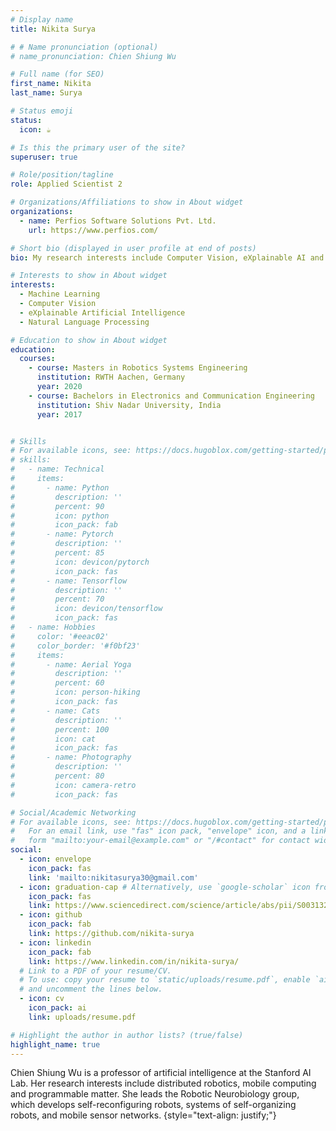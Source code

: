 ```yaml
---
# Display name
title: Nikita Surya

# # Name pronunciation (optional)
# name_pronunciation: Chien Shiung Wu

# Full name (for SEO)
first_name: Nikita
last_name: Surya

# Status emoji
status:
  icon: ☕️

# Is this the primary user of the site?
superuser: true

# Role/position/tagline
role: Applied Scientist 2

# Organizations/Affiliations to show in About widget
organizations:
  - name: Perfios Software Solutions Pvt. Ltd. 
    url: https://www.perfios.com/

# Short bio (displayed in user profile at end of posts)
bio: My research interests include Computer Vision, eXplainable AI and NLP. 

# Interests to show in About widget
interests:
  - Machine Learning
  - Computer Vision
  - eXplainable Artificial Intelligence
  - Natural Language Processing

# Education to show in About widget
education:
  courses:
    - course: Masters in Robotics Systems Engineering
      institution: RWTH Aachen, Germany
      year: 2020
    - course: Bachelors in Electronics and Communication Engineering
      institution: Shiv Nadar University, India
      year: 2017


# Skills
# For available icons, see: https://docs.hugoblox.com/getting-started/page-builder/#icons
# skills:
#   - name: Technical
#     items:
#       - name: Python
#         description: ''
#         percent: 90
#         icon: python
#         icon_pack: fab
#       - name: Pytorch
#         description: ''
#         percent: 85
#         icon: devicon/pytorch
#         icon_pack: fas
#       - name: Tensorflow
#         description: ''
#         percent: 70
#         icon: devicon/tensorflow
#         icon_pack: fas
#   - name: Hobbies
#     color: '#eeac02'
#     color_border: '#f0bf23'
#     items:
#       - name: Aerial Yoga
#         description: ''
#         percent: 60
#         icon: person-hiking
#         icon_pack: fas
#       - name: Cats
#         description: ''
#         percent: 100
#         icon: cat
#         icon_pack: fas
#       - name: Photography
#         description: ''
#         percent: 80
#         icon: camera-retro
#         icon_pack: fas

# Social/Academic Networking
# For available icons, see: https://docs.hugoblox.com/getting-started/page-builder/#icons
#   For an email link, use "fas" icon pack, "envelope" icon, and a link in the
#   form "mailto:your-email@example.com" or "/#contact" for contact widget.
social:
  - icon: envelope
    icon_pack: fas
    link: 'mailto:nikitasurya30@gmail.com'
  - icon: graduation-cap # Alternatively, use `google-scholar` icon from `ai` icon pack
    icon_pack: fas
    link: https://www.sciencedirect.com/science/article/abs/pii/S0031320323008439
  - icon: github
    icon_pack: fab
    link: https://github.com/nikita-surya
  - icon: linkedin
    icon_pack: fab
    link: https://www.linkedin.com/in/nikita-surya/
  # Link to a PDF of your resume/CV.
  # To use: copy your resume to `static/uploads/resume.pdf`, enable `ai` icons in `params.yaml`,
  # and uncomment the lines below.
  - icon: cv
    icon_pack: ai
    link: uploads/resume.pdf

# Highlight the author in author lists? (true/false)
highlight_name: true
---
```


Chien Shiung Wu is a professor of artificial intelligence at the Stanford AI Lab. Her research interests include distributed robotics, mobile computing and programmable matter. She leads the Robotic Neurobiology group, which develops self-reconfiguring robots, systems of self-organizing robots, and mobile sensor networks.
{style="text-align: justify;"}
